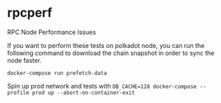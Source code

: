 # rpcperf

RPC Node Performance Issues

If you want to perform these tests on polkadot node, you can run the following command 
to download the chain snapshot in order to sync the node faster.

`docker-compose run prefetch-data`


Spin up prod network and tests with 
`DB_CACHE=128 docker-compose --profile prod up --abort-on-container-exit`
